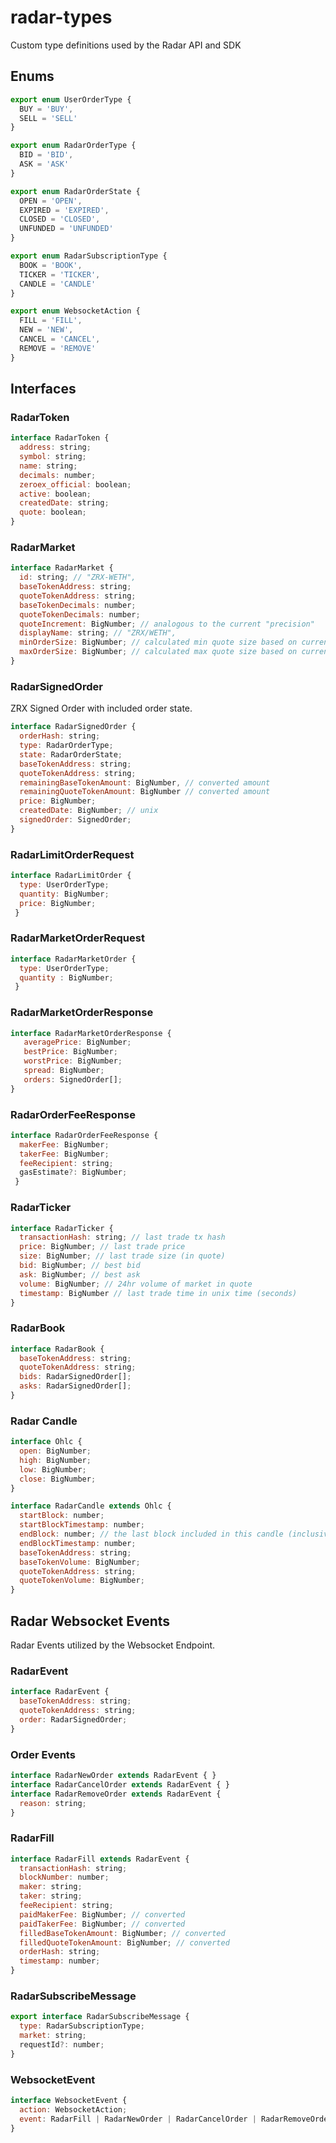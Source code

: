 # radar-types
Custom type definitions used by the Radar API and SDK

## Enums
```javascript
export enum UserOrderType {
  BUY = 'BUY',
  SELL = 'SELL'
}

export enum RadarOrderType {
  BID = 'BID',
  ASK = 'ASK'
}

export enum RadarOrderState {
  OPEN = 'OPEN',
  EXPIRED = 'EXPIRED',
  CLOSED = 'CLOSED',
  UNFUNDED = 'UNFUNDED'
}

export enum RadarSubscriptionType {
  BOOK = 'BOOK',
  TICKER = 'TICKER',
  CANDLE = 'CANDLE'
}

export enum WebsocketAction {
  FILL = 'FILL',
  NEW = 'NEW',
  CANCEL = 'CANCEL',
  REMOVE = 'REMOVE'
}
```

## Interfaces
### RadarToken
```javascript
interface RadarToken {
  address: string;
  symbol: string;
  name: string;
  decimals: number;
  zeroex_official: boolean;
  active: boolean;
  createdDate: string;
  quote: boolean;
}
```

### RadarMarket
```javascript
interface RadarMarket {
  id: string; // "ZRX-WETH",
  baseTokenAddress: string;
  quoteTokenAddress: string;
  baseTokenDecimals: number;
  quoteTokenDecimals: number;
  quoteIncrement: BigNumber; // analogous to the current "precision"
  displayName: string; // "ZRX/WETH",
  minOrderSize: BigNumber; // calculated min quote size based on current market rate
  maxOrderSize: BigNumber; // calculated max quote size based on current market rate
}
```

### RadarSignedOrder
ZRX Signed Order with included order state.

```javascript
interface RadarSignedOrder {
  orderHash: string;
  type: RadarOrderType;
  state: RadarOrderState;
  baseTokenAddress: string;
  quoteTokenAddress: string;
  remainingBaseTokenAmount: BigNumber, // converted amount
  remainingQuoteTokenAmount: BigNumber // converted amount
  price: BigNumber;
  createdDate: BigNumber; // unix
  signedOrder: SignedOrder;
}
```

### RadarLimitOrderRequest
```javascript
interface RadarLimitOrder {
  type: UserOrderType;
  quantity: BigNumber;
  price: BigNumber;
 }
```

### RadarMarketOrderRequest
```javascript
interface RadarMarketOrder {
  type: UserOrderType;
  quantity : BigNumber;
 }
```

### RadarMarketOrderResponse
```javascript
interface RadarMarketOrderResponse {
   averagePrice: BigNumber;
   bestPrice: BigNumber;
   worstPrice: BigNumber;
   spread: BigNumber;
   orders: SignedOrder[];
}
```

### RadarOrderFeeResponse
```javascript
interface RadarOrderFeeResponse {
  makerFee: BigNumber;
  takerFee: BigNumber;
  feeRecipient: string;
  gasEstimate?: BigNumber;
 }
```

### RadarTicker
```javascript
interface RadarTicker {
  transactionHash: string; // last trade tx hash
  price: BigNumber; // last trade price
  size: BigNumber; // last trade size (in quote)
  bid: BigNumber; // best bid
  ask: BigNumber; // best ask
  volume: BigNumber; // 24hr volume of market in quote
  timestamp: BigNumber // last trade time in unix time (seconds)
}
```

### RadarBook
```javascript
interface RadarBook {
  baseTokenAddress: string;
  quoteTokenAddress: string;
  bids: RadarSignedOrder[];
  asks: RadarSignedOrder[];
}
```

### Radar Candle
```javascript
interface Ohlc {
  open: BigNumber;
  high: BigNumber;
  low: BigNumber;
  close: BigNumber;
}

interface RadarCandle extends Ohlc {
  startBlock: number;
  startBlockTimestamp: number;
  endBlock: number; // the last block included in this candle (inclusive)
  endBlockTimestamp: number;
  baseTokenAddress: string;
  baseTokenVolume: BigNumber;
  quoteTokenAddress: string;
  quoteTokenVolume: BigNumber;
}
```

## Radar Websocket Events
Radar Events utilized by the Websocket Endpoint.

### RadarEvent
```javascript
interface RadarEvent {
  baseTokenAddress: string;
  quoteTokenAddress: string;
  order: RadarSignedOrder;
}
```

### Order Events
```javascript
interface RadarNewOrder extends RadarEvent { }
interface RadarCancelOrder extends RadarEvent { }
interface RadarRemoveOrder extends RadarEvent {
  reason: string;
}
```

### RadarFill
```javascript
interface RadarFill extends RadarEvent {
  transactionHash: string;
  blockNumber: number;
  maker: string;
  taker: string;
  feeRecipient: string;
  paidMakerFee: BigNumber; // converted
  paidTakerFee: BigNumber; // converted
  filledBaseTokenAmount: BigNumber; // converted
  filledQuoteTokenAmount: BigNumber; // converted
  orderHash: string;
  timestamp: number;
}
```

### RadarSubscribeMessage
```javascript
export interface RadarSubscribeMessage {
  type: RadarSubscriptionType;
  market: string;
  requestId?: number;
}
```

### WebsocketEvent
```javascript
interface WebsocketEvent {
  action: WebsocketAction;
  event: RadarFill | RadarNewOrder | RadarCancelOrder | RadarRemoveOrder;
}
```
